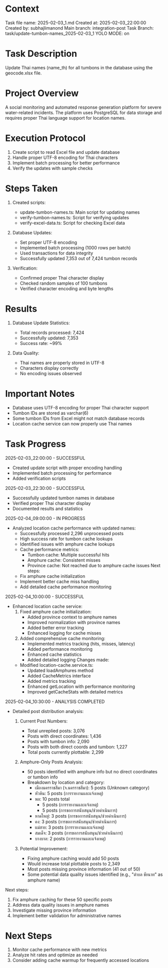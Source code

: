 # Context
Task file name: 2025-02-03_1.md
Created at: 2025-02-03_22:00:00
Created by: subhajlimanond
Main branch: integration-post
Task Branch: task/update-tumbon-names_2025-02-03_1
YOLO MODE: on

# Task Description
Update Thai names (name_th) for all tumbons in the database using the geocode.xlsx file.

# Project Overview
A social monitoring and automated response generation platform for severe water-related incidents. The platform uses PostgreSQL for data storage and requires proper Thai language support for location names.

# Execution Protocol
1. Create script to read Excel file and update database
2. Handle proper UTF-8 encoding for Thai characters
3. Implement batch processing for better performance
4. Verify the updates with sample checks

# Steps Taken
1. Created scripts:
   - update-tumbon-names.ts: Main script for updating names
   - verify-tumbon-names.ts: Script for verifying updates
   - verify-excel-data.ts: Script for checking Excel data

2. Database Updates:
   - Set proper UTF-8 encoding
   - Implemented batch processing (1000 rows per batch)
   - Used transactions for data integrity
   - Successfully updated 7,353 out of 7,424 tumbon records

3. Verification:
   - Confirmed proper Thai character display
   - Checked random samples of 100 tumbons
   - Verified character encoding and byte lengths

# Results
1. Database Update Statistics:
   - Total records processed: 7,424
   - Successfully updated: 7,353
   - Success rate: ~99%

2. Data Quality:
   - Thai names are properly stored in UTF-8
   - Characters display correctly
   - No encoding issues observed

# Important Notes
- Database uses UTF-8 encoding for proper Thai character support
- Tumbon IDs are stored as varchar(6)
- Some tumbon IDs from Excel might not match database records
- Location cache service can now properly use Thai names

# Task Progress
2025-02-03_22:00:00 - SUCCESSFUL
- Created update script with proper encoding handling
- Implemented batch processing for performance
- Added verification scripts

2025-02-03_22:30:00 - SUCCESSFUL
- Successfully updated tumbon names in database
- Verified proper Thai character display
- Documented results and statistics

2025-02-04_09:00:00 - IN PROGRESS
- Analyzed location cache performance with updated names:
  - Successfully processed 2,296 unprocessed posts
  - High success rate for tumbon cache lookups
  - Identified issues with amphure cache lookups
  - Cache performance metrics:
    - Tumbon cache: Multiple successful hits
    - Amphure cache: Consistent misses
    - Province cache: Not reached due to amphure cache issues
  Next steps:
  - Fix amphure cache initialization
  - Implement better cache miss handling
  - Add detailed cache performance monitoring

2025-02-04_10:00:00 - SUCCESSFUL
- Enhanced location cache service:
  1. Fixed amphure cache initialization:
     - Added province context to amphure names
     - Improved normalization with province names
     - Added better error tracking
     - Enhanced logging for cache misses
  2. Added comprehensive cache monitoring:
     - Implemented metrics tracking (hits, misses, latency)
     - Added performance monitoring
     - Enhanced cache statistics
     - Added detailed logging
  Changes made:
  - Modified location-cache.service.ts:
    - Updated loadAmphures method
    - Added CacheMetrics interface
    - Added metrics tracking
    - Enhanced getLocation with performance monitoring
    - Improved getCacheStats with detailed metrics

2025-02-04_10:30:00 - ANALYSIS COMPLETED
- Detailed post distribution analysis:
  1. Current Post Numbers:
     - Total unreplied posts: 3,076
     - Posts with direct coordinates: 1,436
     - Posts with tumbon info: 2,090
     - Posts with both direct coords and tumbon: 1,227
     - Total posts currently plottable: 2,299

  2. Amphure-Only Posts Analysis:
     - 50 posts identified with amphure info but no direct coordinates or tumbon info
     - Breakdown by location and category:
       * เมืองนครราชสีมา (จ.นครราชสีมา): 5 posts (Unknown category)
       * หัวหิน: 5 posts (การรายงานและแจ้งเหตุ)
       * พล: 10 posts total
         - 5 posts (การรายงานและแจ้งเหตุ)
         - 5 posts (การขอการสนับสนุน/ช่วยดำเนินการ)
       * หาดใหญ่: 3 posts (การขอการสนับสนุน/ช่วยดำเนินการ)
       * คง: 3 posts (การขอการสนับสนุน/ช่วยดำเนินการ)
       * แม่สาย: 3 posts (การรายงานและแจ้งเหตุ)
       * สมเด็จ: 3 posts (การขอการสนับสนุน/ช่วยดำเนินการ)
       * บางบาล: 2 posts (การรายงานและแจ้งเหตุ)

  3. Potential Improvement:
     - Fixing amphure caching would add 50 posts
     - Would increase total plottable posts to 2,349
     - Most posts missing province information (41 out of 50)
     - Some potential data quality issues identified (e.g., "ตำบล ชัยนาท" as amphure name)

Next steps:
1. Fix amphure caching for these 50 specific posts
2. Address data quality issues in amphure names
3. Investigate missing province information
4. Implement better validation for administrative names

# Next Steps
1. Monitor cache performance with new metrics
2. Analyze hit rates and optimize as needed
3. Consider adding cache warmup for frequently accessed locations 
